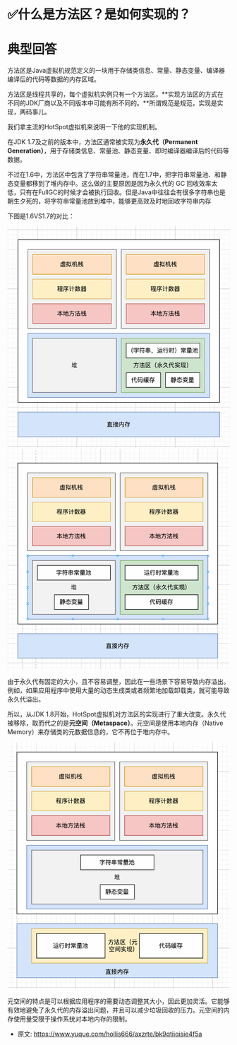 # ✅什么是方法区？是如何实现的？
<!--page header-->

<a name="PUA86"></a>
# 典型回答

方法区是Java虚拟机规范定义的一块用于存储类信息、常量、静态变量、编译器编译后的代码等数据的内存区域。

方法区是线程共享的，每个虚拟机实例只有一个方法区。**实现方法区的方式在不同的JDK厂商以及不同版本中可能有所不同的。**所谓规范是规范，实现是实现，两码事儿。

我们拿主流的HotSpot虚拟机来说明一下他的实现机制。

在JDK 1.7及之前的版本中，方法区通常被实现为**永久代（Permanent Generation）**，用于存储类信息、常量池、静态变量、即时编译器编译后的代码等数据。

不过在1.6中，方法区中包含了字符串常量池，而在1.7中，把字符串常量池、和静态变量都移到了堆内存中。这么做的主要原因是因为永久代的 GC 回收效率太低，只有在FullGC的时候才会被执行回收。但是Java中往往会有很多字符串也是朝生夕死的，将字符串常量池放到堆中，能够更高效及时地回收字符串内存

下图是1.6VS1.7的对比：

![image.png](./img/x8jryTGgXjn6_48b/1669537898487-81279bca-9fbe-4f9d-9009-9758ec7a9922-805811.png)![image.png](./img/x8jryTGgXjn6_48b/1669538120261-1fcfcdf1-d382-4cca-832d-76849f68837d-640005.png)

由于永久代有固定的大小，且不容易调整，因此在一些场景下容易导致内存溢出。例如，如果应用程序中使用大量的动态生成类或者频繁地加载卸载类，就可能导致永久代溢出。

所以，从JDK 1.8开始，HotSpot虚拟机对方法区的实现进行了重大改变。永久代被移除，取而代之的是**元空间（Metaspace）**。元空间是使用本地内存（Native Memory）来存储类的元数据信息的，它不再位于堆内存中。

![image.png](./img/x8jryTGgXjn6_48b/1669538288645-d3c13e5e-c2ad-4236-9843-1d558c76723a-765256.png)

元空间的特点是可以根据应用程序的需要动态调整其大小，因此更加灵活。它能够有效地避免了永久代的内存溢出问题，并且可以减少垃圾回收的压力。元空间的内存使用量受限于操作系统对本地内存的限制。


<!--page footer-->
- 原文: <https://www.yuque.com/hollis666/axzrte/bk9qtiiqisie4f5a>